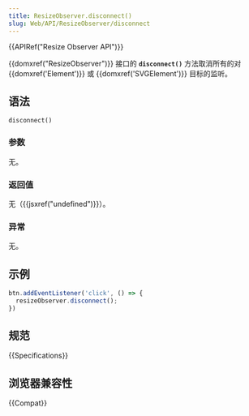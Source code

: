```yaml
---
title: ResizeObserver.disconnect()
slug: Web/API/ResizeObserver/disconnect
---
```


{{APIRef("Resize Observer API")}}

{{domxref("ResizeObserver")}} 接口的  **`disconnect()`** 方法取消所有的对 {{domxref('Element')}} 或 {{domxref('SVGElement')}} 目标的监听。

## 语法

```js-nolint
disconnect()
```

### 参数

无。

### 返回值

无（{{jsxref("undefined")}}）。

### 异常

无。

## 示例

```js
btn.addEventListener('click', () => {
  resizeObserver.disconnect();
})
```

## 规范

{{Specifications}}

## 浏览器兼容性

{{Compat}}
